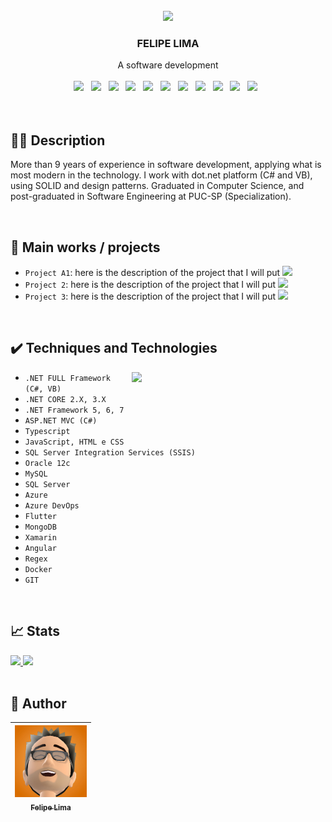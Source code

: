 <br />
<div align="center">
    <img src="https://user-images.githubusercontent.com/20684484/212375608-804dbd0c-9acf-4aa0-847f-a717c6cbf0a5.png" width="200">

  <h3>FELIPE LIMA</h3>

  <div>
    A software development
    <br>
    <br>
    <img width="60" src="https://cdn.jsdelivr.net/gh/devicons/devicon/icons/csharp/csharp-original.svg">&nbsp;&nbsp;
    <img width="60" src="https://cdn.jsdelivr.net/gh/devicons/devicon/icons/dotnetcore/dotnetcore-original.svg">&nbsp;&nbsp;
    <img width="60" src="https://cdn.jsdelivr.net/gh/devicons/devicon/icons/angularjs/angularjs-plain.svg">&nbsp;&nbsp;
    <img width="60" src="https://cdn.jsdelivr.net/gh/devicons/devicon/icons/git/git-original.svg">&nbsp;&nbsp;
    <img width="60" src="https://cdn.jsdelivr.net/gh/devicons/devicon/icons/visualstudio/visualstudio-plain.svg">&nbsp;&nbsp;
    <img width="60" src="https://cdn.jsdelivr.net/gh/devicons/devicon/icons/vscode/vscode-original.svg">&nbsp;&nbsp;
    <img width="60" src="https://cdn.jsdelivr.net/gh/devicons/devicon/icons/docker/docker-original-wordmark.svg">&nbsp;&nbsp;
    <img width="60" src="https://cdn.jsdelivr.net/gh/devicons/devicon/icons/azure/azure-original.svg">&nbsp;&nbsp;
    <img width="60" src="https://cdn.jsdelivr.net/gh/devicons/devicon/icons/typescript/typescript-plain.svg">&nbsp;&nbsp;
    <img width="60" src="https://cdn.jsdelivr.net/gh/devicons/devicon/icons/mongodb/mongodb-original.svg">&nbsp;&nbsp;
    <img width="60" src="https://cdn.jsdelivr.net/gh/devicons/devicon/icons/microsoftsqlserver/microsoftsqlserver-plain.svg">&nbsp;&nbsp;
  </div>
</div>

<br>


<br>

## 👨‍💻 Description

More than 9 years of experience in software development, applying what is most modern in the technology. I work with dot.net platform (C# and VB), using SOLID and design patterns. Graduated in Computer Science, and post-graduated in Software Engineering at PUC-SP (Specialization).

<br>

## 💼 Main works / projects

- `Project A1`: here is the description of the project that I will put <img src="https://img.shields.io/badge/STATUS-COMPLETE-blue" >
- `Project 2`: here is the description of the project that I will put <img src="https://img.shields.io/badge/STATUS-WORKING-green" >
- `Project 3`: here is the description of the project that I will put <img src="https://img.shields.io/badge/STATUS-STOPED-red" >

<br>


## ✔️ Techniques and Technologies

<img width="310" align="right" src="https://user-images.githubusercontent.com/20684484/212372993-1548503f-2306-4e29-990f-2b8a31e33bc8.png">



- ``.NET FULL Framework (C#, VB)``
- ``.NET CORE 2.X, 3.X``
- ``.NET Framework 5, 6, 7``
- ``ASP.NET MVC (C#)``
- ``Typescript``
- ``JavaScript, HTML e CSS``
- ``SQL Server Integration Services (SSIS)``
- ``Oracle 12c``
- ``MySQL``
- ``SQL Server``
- ``Azure``
- ``Azure DevOps``
- ``Flutter``
- ``MongoDB``
- ``Xamarin``
- ``Angular``
- ``Regex``
- ``Docker``
- ``GIT``



<!---
felip3fl/felip3fl is a ✨ special ✨ repository because its `README.md` (this file) appears on your GitHub profile.
You can click the Preview link to take a look at your changes.
--->

<br>

## 📈 Stats

<a href="https://github.com/felip3fl">
 <img height="180em" src="https://github-readme-stats-eight-theta.vercel.app/api?username=felip3fl&show_icons=true&include_all_commits=true&count_private=true"/>
 <img height="180em" src="https://github-readme-stats-eight-theta.vercel.app/api/top-langs/?username=felip3fl&layout=compact&langs_count=8"/>
</a>

<br>
<br>

## 📒 Author

| [<img src="https://github.com/felip3fl/felip3fl/blob/main/Material/Nick/nick1.jpg?raw=true" width=115><br><sub>Felipe Lima</sub>](https://github.com/felip3fl) | 
| :---: 



<br>
